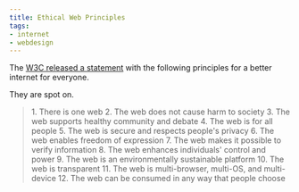 ```yaml
---
title: Ethical Web Principles
tags: 
- internet 
- webdesign
---
```


The [W3C released a statement](https://www.w3.org/blog/2024/w3c-statement-on-ethical-web-principles-guides-the-community-to-build-a-better-web/) with the following principles for a better internet for everyone. 

They are spot on.

<blockquote>
 1. There is one web   
 2. The web does not cause harm to society   
 3. The web supports healthy community and debate   
 4. The web is for all people   
 5. The web is secure and respects people's privacy   
 6. The web enables freedom of expression   
 7. The web makes it possible to verify information   
 8. The web enhances individuals' control and power   
 9. The web is an environmentally sustainable platform   
 10. The web is transparent   
 11. The web is multi-browser, multi-OS, and multi-device   
 12. The web can be consumed in any way that people choose   
</blockquote>